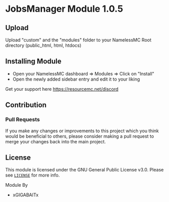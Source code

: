 # JobsManager Module 1.0.5
## Upload
Upload "custom" and the "modules" folder to your NamelessMC Root directory (public_html, html, htdocs)

## Installing Module
- Open your NamelessMC dashboard => Modules => Click on "Install"
- Open the newly added sidebar entry and edit it to your liking

Get your support here https://resourcemc.net/discord

## Contribution
### Pull Requests
If you make any changes or improvements to this project which you think would be beneficial to others, please consider making a pull request to merge your changes back into the main project.

## License
This module is licensed under the GNU General Public License v3.0. Please see [`LICENSE`](https://github.com/GIGABAIT-Official/JobsManager/blob/main/LICENSE) for more info.

Module By
- xGIGABAITx

